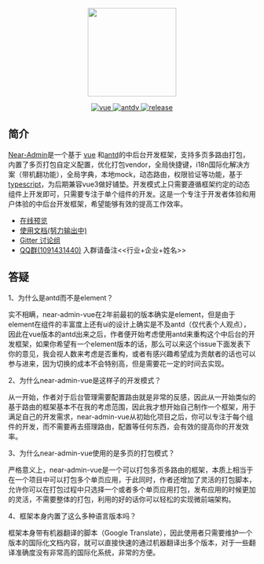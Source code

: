 <p align="center">
  <img width="180" src="http://q9yt0gpa1.bkt.clouddn.com/logo.svg">
</p>

<p align="center">
    <a href="https://github.com/vuejs/vue">
        <img src="https://img.shields.io/badge/vue-2.6.11-brightgreen" alt="vue">
    </a>
    <a href="https://github.com/vuejs/vue">
        <img src="https://img.shields.io/badge/antdv-1.5.4-brightgreen" alt="antdv">
    </a>
    <a href="https://github.com/vuejs/vue">
        <img src="https://img.shields.io/badge/release-1.0.0-blue" alt="release">
    </a>
</p>

## 简介

[Near-Admin](https://github.com/yiptsangkin/near-admin-vue)是一个基于 [vue](https://github.com/vuejs/vue) 和[antd](https://antdv.com/)的中后台开发框架，支持多页多路由打包，内置了多页打包自定义配置，优化打包vendor，全局快捷键，i18n国际化解决方案（带机翻功能），全局字典，本地mock，动态路由，权限验证等功能，基于[typescript](https://www.typescriptlang.org/)，为后期兼容vue3做好铺垫。开发模式上只需要遵循框架约定的动态组件上开发即可，只需要专注于单个组件的开发。这是一个专注于开发者体验和用户体验的中后台开发框架，希望能够有效的提高工作效率。

- [在线预览]()
- [使用文档(努力输出中)]()
- [Gitter 讨论组](https://gitter.im/near-admin-vue/community)
- [QQ群(1091431440)](https://jq.qq.com/?_wv=1027&k=NenTtP1C) 入群请备注<<行业+企业+姓名>>

## 答疑

1、为什么是antd而不是element？

实不相瞒，near-admin-vue在2年前最初的版本确实是element，但是由于element在组件的丰富度上还有ui的设计上确实是不及antd（仅代表个人观点），因此在vue版本的antd出来之后，作者便开始考虑使用antd来重构这个中后台的开发框架，如果你希望有一个element版本的话，那么可以来这个issue下面发表下你的意见，我会视人数来考虑是否重构，或者有感兴趣希望成为贡献者的话也可以参与进来，因为切换的成本不会特别高，但是需要花一定的时间去实现。

2、为什么near-admin-vue是这样子的开发模式？

从一开始，作者对于后台管理需要配置路由就是非常的反感，因此从一开始类似的基于路由的框架基本不在我的考虑范围，因此我才想开始自己制作一个框架，用于满足自己的开发需求，near-admin-vue从初始化项目之后，你可以专注于每个组件的开发，而不需要再去搭理路由，配置等任何东西，会有效的提高你的开发效率。

3、为什么near-admin-vue使用的是多页的打包模式？

严格意义上，near-admin-vue是一个可以打包多页多路由的框架，本质上相当于在一个项目中可以打包多个单页应用，于此同时，作者还增加了灵活的打包脚本，允许你可以在打包过程中只选择一个或者多个单页应用打包，发布应用的时候更加的灵活，不需要整体的打包，利用的好的话你可以轻松的实现微前端架构。

4、框架本身内置了这么多种语言版本吗？

框架本身带有机器翻译的脚本（Google Translate），因此使用者只需要维护一个版本的国际化文档内容，就可以直接快速的通过机器翻译出多个版本，对于一些翻译准确度没有非常高的国际化系统，非常的方便。
